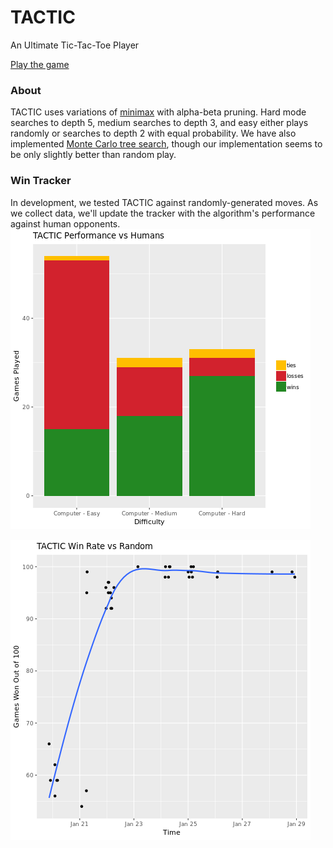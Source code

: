 # TACTIC

An Ultimate Tic-Tac-Toe Player

[Play the game](https://arnav-b.github.io/tactic/)

### About

TACTIC uses variations of [minimax](https://en.wikipedia.org/wiki/Minimax) with
alpha-beta pruning. Hard mode searches to depth 5, medium searches to depth 3, and 
easy either plays randomly or searches to depth 2 with equal probability. We have also 
implemented [Monte Carlo tree search](https://en.wikipedia.org/wiki/Monte_Carlo_tree_search), though our implementation seems to be only slightly better than random play.

### Win Tracker

In development, we tested TACTIC against randomly-generated moves.
As we collect data, we'll update the tracker with the algorithm's performance
against human opponents.
![TACTIC Performance vs Humans](./test/plots/minimax_vs_humans.png)

![TACTIC Win Rate vs Random](./test/plots/minimax_vs_random.png)
